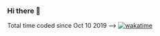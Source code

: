 ### Hi there 👋

Total time coded since Oct 10 2019 --> [![wakatime](https://wakatime.com/badge/user/9012e3ac-d80a-4c40-9108-c5421d7182a6.svg)](https://wakatime.com/@9012e3ac-d80a-4c40-9108-c5421d7182a6)

<!--
**VladimirRydvan/VladimirRydvan** is a ✨ _special_ ✨ repository because its `README.md` (this file) appears on your GitHub profile.

Here are some ideas to get you started:

- 🔭 I’m currently working on ...
- 🌱 I’m currently learning ...
- 👯 I’m looking to collaborate on ...
- 🤔 I’m looking for help with ...
- 💬 Ask me about ...
- 📫 How to reach me: ...
- 😄 Pronouns: ...
- ⚡ Fun fact: ...
-->
